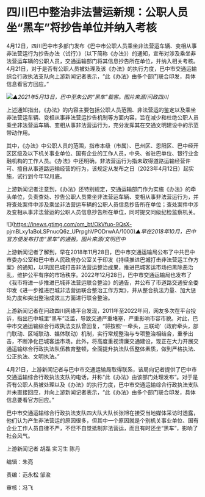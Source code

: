# 四川巴中整治非法营运新规：公职人员坐“黑车”将抄告单位并纳入考核

4月12日，四川巴中市多部门发布《巴中市公职人员乘坐非法营运车辆、变相从事非法营运行为抄告办法（试行）》（以下简称《办法》）的通知，宣布对涉及乘坐非法营运车辆的公职人员，交通运输部门将其信息抄告所在单位，并纳入相关考核。4月21日，对于是否有公职人员被处理及该《办法》的执行力度，巴中市交通运输综合行政执法支队向上游新闻记者表示，“此《办法》由多个部门联合印发，具体信息看官方回应。”

![](https://inews.gtimg.com/om_bt/ODPNifjGZpBb56LC2A-N9xgXb2yWus3iQIGoenHXAI2JoAA/1000)_▲2021年5月13日，巴中至朱公的“黑车”载客。图片来源/问政四川_

上述通知指出，《办法》的内容主要包括公职人员范围、非法营运的鉴定以及乘坐非法营运车辆、变相从事非法营运抄告机制等方面内容，旨在减少和杜绝公职人员乘坐非法营运车辆、变相从事非法营运行为，充分发挥其在交通文明建设中的示范带动作用。

其中，《办法》中公职人员的范围，指市本级（市属）、巴州区、恩阳区、巴中经开区区级及以下机关事业单位、国有企业的工作人员，中央、省驻巴单位、银行业金融机构的工作人员。《办法》中还明确，非法营运行为指未取得道路运输经营许可、擅自从事道路运输经营的行为，该规定从发布之日（2023年4月12日）起实施，试行到今年12月底。

上游新闻记者注意到，《办法》还特别规定，交通运输部门作为实施《办法》的牵头单位，负责查处、抄告公职人员乘坐非法营运车辆、变相从事非法营运行为，并将查处案件中涉及乘坐非法营运车辆的公职人员信息抄告所在单位；查处案件中涉及变相从事非法营运的公职人员信息抄告所在单位，同时提交同级纪检监察机关。

![](https://inews.gtimg.com/om_bt/OkVfuo-9QsX-
pjmBLxy1aBoLSPnucQ6z_UPrpghVPODrwAA/1000)_▲早在2018年10月，巴中官方便发布打击“黑车”的通报。图片来源/文明巴中_

上游新闻记者了解到，早在2018年11月28日，巴中市交通运输局公布了中共巴中市委办公室和巴中市人民政府办公室关于印发《持续推进巴城打击非法营运工作方案》的通知，以巩固巴城打击非法营运整治成果，推进巴城客运市场扫黑除恶治乱，维护公平有序的市场秩序。2022年12月28日，巴中市交通运输局也发布了《我市将进一步推进巴城非法营运联合整治》的通告，并公布了市道路交通安全委印发《进一步推进巴城非法营运联合整治工作方案》，并从整合执法力量、加大惩处力度和突出整治成效三方面进行联合整治。

上游新闻记者在问政四川网络平台发现，2011年至2022年间，网友多次在平台投诉，指出巴中城里“黑车”泛滥，导致交通严重堵塞，严重影响市容市貌。对此，巴中市交通运输综合行政执法支队曾回复，“将按照‘一牵头，三联动’（政府牵头，部门联动、区域联动、媒体联动）机制，实行常规整治与专项整治相结合，重拳出击，不断净化巴城客运市场。此外，将高度重视清廉交通建设，现正在大力开展交通运输综合行政执法队伍教育整顿，全面提升执法队伍整体素质，做到严格执法、公正执法、文明执法。”

4月21日，上游新闻记者与巴中市交通运输局取得联系，该局向记者提供了巴中市交通运输综合行政执法支队的电话，并称“此《办法》由该部门处理发布”。对于是否有公职人员被处理以及《办法》的执行力度，巴中市交通运输综合行政执法支队并未直接回应，并向上游新闻记者表示，“此《办法》由多个部门联合印发，具体信息要看官方回应。”

巴中市交通运输综合行政执法支队四大队大队长张旭在接受当地媒体采访时透露，他们认为产生非法营运的原因很多，但其中一个原因就是个别机关事业单位、国有企业工作人员自律不严，不但不自觉抵制非法营运，而且有时还坐“黑车”，影响了社会风气。

上游新闻记者 胡磊 实习生 陈丹

编辑：朱亮

责编：范永松 邹渝

审核：冯飞

